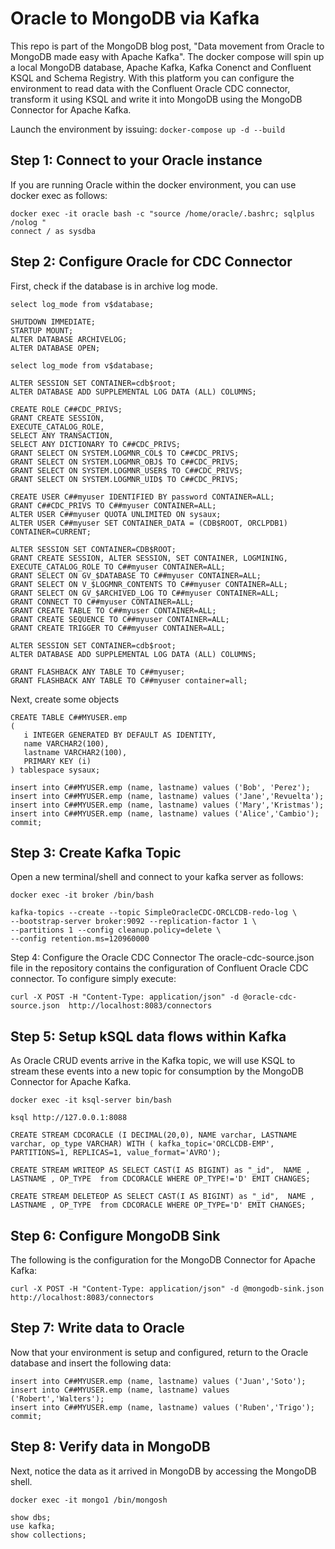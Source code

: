 # Oracle to MongoDB via Kafka

This repo is part of the MongoDB blog post, "Data movement from Oracle to MongoDB made easy with Apache Kafka".  The docker compose will spin up a local MongoDB database, Apache Kafka, Kafka Conenct and Confluent KSQL and Schema Registry.  With this platform you can configure the environment to read data with the Confluent Oracle CDC connector, transform it using KSQL and write it into MongoDB using the MongoDB Connector for Apache Kafka.

Launch the environment by issuing: `docker-compose up -d --build`

## Step 1: Connect to your Oracle instance
If you are running Oracle within the docker environment, you can use docker exec as follows:

```
docker exec -it oracle bash -c "source /home/oracle/.bashrc; sqlplus /nolog "
connect / as sysdba
```

## Step 2: Configure Oracle for CDC Connector

First, check if the database is in archive log mode.
```
select log_mode from v$database;

SHUTDOWN IMMEDIATE;
STARTUP MOUNT;
ALTER DATABASE ARCHIVELOG;
ALTER DATABASE OPEN;

select log_mode from v$database;

ALTER SESSION SET CONTAINER=cdb$root;
ALTER DATABASE ADD SUPPLEMENTAL LOG DATA (ALL) COLUMNS;

CREATE ROLE C##CDC_PRIVS;
GRANT CREATE SESSION,
EXECUTE_CATALOG_ROLE,
SELECT ANY TRANSACTION,
SELECT ANY DICTIONARY TO C##CDC_PRIVS;
GRANT SELECT ON SYSTEM.LOGMNR_COL$ TO C##CDC_PRIVS;
GRANT SELECT ON SYSTEM.LOGMNR_OBJ$ TO C##CDC_PRIVS;
GRANT SELECT ON SYSTEM.LOGMNR_USER$ TO C##CDC_PRIVS;
GRANT SELECT ON SYSTEM.LOGMNR_UID$ TO C##CDC_PRIVS;
 
CREATE USER C##myuser IDENTIFIED BY password CONTAINER=ALL;
GRANT C##CDC_PRIVS TO C##myuser CONTAINER=ALL;
ALTER USER C##myuser QUOTA UNLIMITED ON sysaux;
ALTER USER C##myuser SET CONTAINER_DATA = (CDB$ROOT, ORCLPDB1) CONTAINER=CURRENT;
 
ALTER SESSION SET CONTAINER=CDB$ROOT;
GRANT CREATE SESSION, ALTER SESSION, SET CONTAINER, LOGMINING, EXECUTE_CATALOG_ROLE TO C##myuser CONTAINER=ALL;
GRANT SELECT ON GV_$DATABASE TO C##myuser CONTAINER=ALL;
GRANT SELECT ON V_$LOGMNR_CONTENTS TO C##myuser CONTAINER=ALL;
GRANT SELECT ON GV_$ARCHIVED_LOG TO C##myuser CONTAINER=ALL;
GRANT CONNECT TO C##myuser CONTAINER=ALL;
GRANT CREATE TABLE TO C##myuser CONTAINER=ALL;
GRANT CREATE SEQUENCE TO C##myuser CONTAINER=ALL;
GRANT CREATE TRIGGER TO C##myuser CONTAINER=ALL;
 
ALTER SESSION SET CONTAINER=cdb$root;
ALTER DATABASE ADD SUPPLEMENTAL LOG DATA (ALL) COLUMNS;
 
GRANT FLASHBACK ANY TABLE TO C##myuser;
GRANT FLASHBACK ANY TABLE TO C##myuser container=all;
```

Next, create some objects

```
CREATE TABLE C##MYUSER.emp
(
   i INTEGER GENERATED BY DEFAULT AS IDENTITY,
   name VARCHAR2(100),
   lastname VARCHAR2(100),
   PRIMARY KEY (i)
) tablespace sysaux;
  
insert into C##MYUSER.emp (name, lastname) values ('Bob', 'Perez');
insert into C##MYUSER.emp (name, lastname) values ('Jane','Revuelta');
insert into C##MYUSER.emp (name, lastname) values ('Mary','Kristmas');
insert into C##MYUSER.emp (name, lastname) values ('Alice','Cambio');
commit;
```
## Step 3: Create Kafka Topic
Open a new terminal/shell and connect to your kafka server as follows:

```
docker exec -it broker /bin/bash

kafka-topics --create --topic SimpleOracleCDC-ORCLCDB-redo-log \
--bootstrap-server broker:9092 --replication-factor 1 \
--partitions 1 --config cleanup.policy=delete \
--config retention.ms=120960000
```

Step 4: Configure the Oracle CDC Connector
The oracle-cdc-source.json file in the repository contains the configuration of Confluent Oracle CDC connector. To configure simply execute:

```
curl -X POST -H "Content-Type: application/json" -d @oracle-cdc-source.json  http://localhost:8083/connectors
```

## Step 5: Setup kSQL data flows within Kafka
As Oracle CRUD events arrive in the Kafka topic, we will use KSQL to stream these events into a new topic for consumption by the MongoDB Connector for Apache Kafka.

```
docker exec -it ksql-server bin/bash

ksql http://127.0.0.1:8088

CREATE STREAM CDCORACLE (I DECIMAL(20,0), NAME varchar, LASTNAME varchar, op_type VARCHAR) WITH ( kafka_topic='ORCLCDB-EMP', PARTITIONS=1, REPLICAS=1, value_format='AVRO');

CREATE STREAM WRITEOP AS SELECT CAST(I AS BIGINT) as "_id",  NAME ,  LASTNAME , OP_TYPE  from CDCORACLE WHERE OP_TYPE!='D' EMIT CHANGES;

CREATE STREAM DELETEOP AS SELECT CAST(I AS BIGINT) as "_id",  NAME ,  LASTNAME , OP_TYPE  from CDCORACLE WHERE OP_TYPE='D' EMIT CHANGES;
```

## Step 6: Configure MongoDB Sink
The following is the configuration for the MongoDB Connector for Apache Kafka:


```
curl -X POST -H "Content-Type: application/json" -d @mongodb-sink.json  http://localhost:8083/connectors
```

## Step 7: Write data to Oracle

Now that your environment is setup and configured, return to the Oracle database and insert the following data:

```
insert into C##MYUSER.emp (name, lastname) values ('Juan','Soto');
insert into C##MYUSER.emp (name, lastname) values ('Robert','Walters');
insert into C##MYUSER.emp (name, lastname) values ('Ruben','Trigo');
commit;
```

## Step 8: Verify data in MongoDB

Next, notice the data as it arrived in MongoDB by accessing the MongoDB shell.

```
docker exec -it mongo1 /bin/mongosh

show dbs;
use kafka;
show collections;
```

